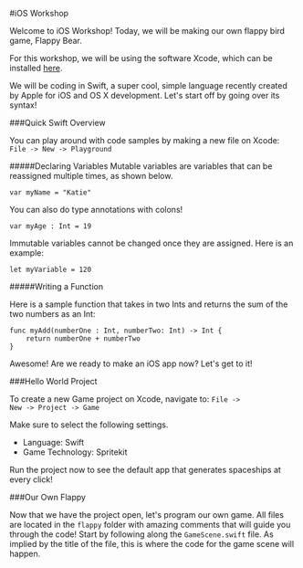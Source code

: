 #iOS Workshop

Welcome to iOS Workshop! Today, we will be making our own flappy bird game, Flappy Bear. 

For this workshop, we will be using the software Xcode, which can be installed [here](https://developer.apple.com/xcode/downloads/).

We will be coding in Swift, a super cool, simple language recently created by Apple for iOS and OS X development. Let's start off by going over its syntax! 

###Quick Swift Overview

You can play around with code samples by making a new file on Xcode: <code>File -> New -> Playground</code>

#####Declaring Variables
Mutable variables are variables that can be reassigned multiple times, as shown below.

	var myName = "Katie"

You can also do type annotations with colons!

	var myAge : Int = 19

Immutable variables cannot be changed once they are assigned. Here is an example:

	let myVariable = 120

#####Writing a Function

Here is a sample function that takes in two Ints and returns the sum of the two numbers as an Int:

	func myAdd(numberOne : Int, numberTwo: Int) -> Int {
		return numberOne + numberTwo
	}

Awesome! Are we ready to make an iOS app now? Let's get to it!

###Hello World Project

To create a new Game project on Xcode, navigate to: <code>File -> New -> Project -> Game</code>

Make sure to select the following settings.
* Language: Swift
* Game Technology: Spritekit

Run the project now to see the default app that generates spaceships at every click!

###Our Own Flappy

Now that we have the project open, let's program our own game. All files are located in the <code>flappy</code> folder with amazing comments that will guide you through the code! Start by following along the <code>GameScene.swift</code> file. As implied by the title of the file, this is where the code for the game scene will happen.
